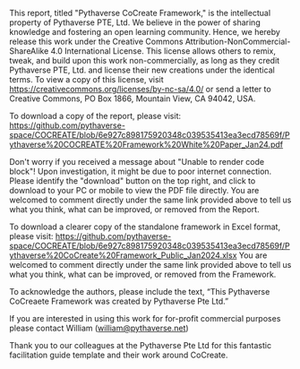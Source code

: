 This report, titled "Pythaverse CoCreate Framework," is the intellectual property of Pythaverse PTE, Ltd. We believe in the power of sharing knowledge and fostering an open learning community. Hence, we hereby release this work under the Creative Commons Attribution-NonCommercial-ShareAlike 4.0 International License. This license allows others to remix, tweak, and build upon this work non-commercially, as long as they credit Pythaverse PTE, Ltd. and license their new creations under the identical terms. To view a copy of this license, visit https://creativecommons.org/licenses/by-nc-sa/4.0/ or send a letter to Creative Commons, PO Box 1866, Mountain View, CA 94042, USA.

To download a copy of the report, please visit: https://github.com/pythaverse-space/COCREATE/blob/6e927c898175920348c039535413ea3ecd78569f/Pythaverse%20COCREATE%20Framework%20White%20Paper_Jan24.pdf

Don't worry if you received a message about "Unable to render code block"! Upon investigation, it might be due to poor internet connection. Please identify the "download" button on the top right, and click to download to your PC or mobile to view the PDF file directly.
You are welcomed to comment directly under the same link provided above to tell us what you think, what can be improved, or removed from the Report.




To download a clearer copy of the standalone framework in Excel format, please visit: https://github.com/pythaverse-space/COCREATE/blob/6e927c898175920348c039535413ea3ecd78569f/Pythaverse%20CoCreate%20Framework_Public_Jan2024.xlsx
You are welcomed to comment directly under the same link provided above to tell us what you think, what can be improved, or removed from the Framework.

To acknowledge the authors, please include the text, “This Pythaverse CoCreaete Framework was created by Pythaverse Pte Ltd.”

If you are interested in using this work for for-profit commercial purposes please contact William (william@pythaverse.net)

Thank you to our colleagues at the Pythaverse Pte Ltd for this fantastic facilitation guide template and their work around CoCreate.
